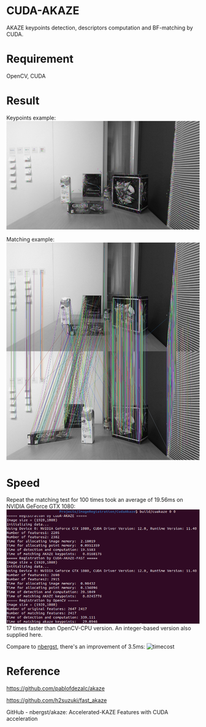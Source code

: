 # CUDA-AKAZE
AKAZE keypoints detection, descriptors computation and BF-matching by CUDA.

# Requirement
OpenCV, CUDA

# Result
Keypoints example:
![Keypoint](https://github.com/Accustomer/CUDA-AKAZE/blob/main/data/akaze_show1.jpg)

Matching example:
![Match](https://github.com/Accustomer/CUDA-AKAZE/blob/main/data/akaze_show_matched.jpg)

# Speed
Repeat the matching test for 100 times took an average of 19.56ms on NVIDIA GeForce GTX 1080:
![timecost-of-all](https://github.com/Accustomer/CUDA-AKAZE/blob/main/data/timecost.png)
17 times faster than OpenCV-CPU version. An integer-based version also supplied here.

Compare to [nbergst](https://github.com/nbergst/akaze), there's an improvement of 3.5ms:
![timecost](https://user-images.githubusercontent.com/46698134/224546520-02d06e03-fb1e-4dbc-aa70-508ff1dd2501.png)

# Reference
https://github.com/pablofdezalc/akaze

https://github.com/h2suzuki/fast_akaze

GitHub - nbergst/akaze: Accelerated-KAZE Features with CUDA acceleration


